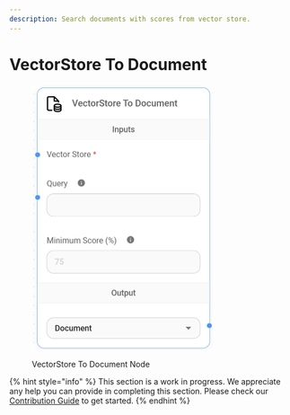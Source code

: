 ```yaml
---
description: Search documents with scores from vector store.
---
```


# VectorStore To Document

<figure><img src="../../../.gitbook/assets/image (106).png" alt="" width="324"><figcaption><p>VectorStore To Document Node</p></figcaption></figure>

{% hint style="info" %}
This section is a work in progress. We appreciate any help you can provide in completing this section. Please check our [Contribution Guide](broken-reference) to get started.
{% endhint %}
